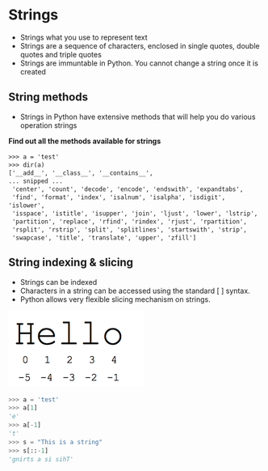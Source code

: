 # Strings

- Strings what you use to represent text
- Strings are a sequence of characters, enclosed in single quotes, double quotes and triple quotes
- Strings are immuntable in Python. You cannot change a string once it is created

## String methods

- Strings in Python have extensive methods that will help you do various operation strings

**Find out all the methods available for strings**

```
>>> a = 'test'
>>> dir(a)
['__add__', '__class__', '__contains__', 
... snipped ...
 'center', 'count', 'decode', 'encode', 'endswith', 'expandtabs', 
 'find', 'format', 'index', 'isalnum', 'isalpha', 'isdigit', 'islower',
 'isspace', 'istitle', 'isupper', 'join', 'ljust', 'lower', 'lstrip',
 'partition', 'replace', 'rfind', 'rindex', 'rjust', 'rpartition',
 'rsplit', 'rstrip', 'split', 'splitlines', 'startswith', 'strip',
 'swapcase', 'title', 'translate', 'upper', 'zfill']

```

## String indexing & slicing

- Strings can be indexed
- Characters in a string can be accessed using the standard [ ] syntax.
- Python allows very flexible slicing mechanism on strings.

![strings](../imgs/strings.png)

```python
>>> a = 'test'
>>> a[1]
'e'
>>> a[-1]
't'
>>> s = "This is a string"
>>> s[::-1]
'gnirts a si sihT'
```

